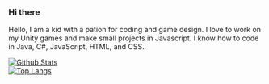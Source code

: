 ### Hi there
Hello, I am a kid with a pation for coding and game design. I love to work on my Unity games and make small projects in Javascript.
I know how to code in Java, C#, JavaScript, HTML, and CSS.

[![Github Stats](https://github-readme-stats.vercel.app/api?username=Kale-Ko&count_private=true&show_icons=true&theme=gruvbox&border_radius=12&include_all_commits=true&custom_title=Kale%20Ko%27s%20Stats&hide=prs,stars,issues)](https://github.com/anuraghazra/github-readme-stats)
\
[![Top Langs](https://github-readme-stats.vercel.app/api/top-langs?username=Kale-Ko&hide=html,css&layout=compact&custom_title=Kale%20Ko%27s%20Top%20Languages&theme=gruvbox&border_radius=12)](https://github.com/anuraghazra/github-readme-stats)
